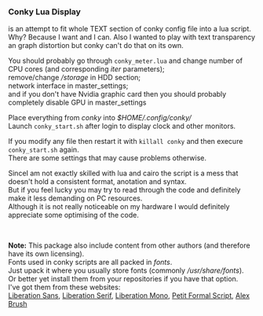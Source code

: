 ### Conky Lua Display
is an attempt to fit whole TEXT section of conky config file into a lua script.  
Why? Because I want and I can. Also I wanted to play with text transparency an graph distortion but conky can't do that on its own.


You should probably go through `conky_meter.lua` and change number of CPU cores (and corresponding _iter_ parameters);  
remove/change _/storage_ in HDD section;  
network interface in master_settings;  
and if you don't have Nvidia graphic card then you should probably completely disable GPU in master_settings

Place everything from _conky_ into _$HOME/.config/conky/_  
Launch `conky_start.sh` after login to display clock and other monitors.

If you modify any file then restart it with `killall conky` and then execure `conky_start.sh` again.  
There are some settings that may cause problems otherwise.


SinceI am not exactly skilled with lua and cairo the script is a mess that doesn't hold a consistent format, anotation and syntax.  
But if you feel lucky you may try to read through the code and definitely make it less demanding on PC resources.  
Although it is not really noticeable on my hardware I would definitely appreciate some optimising of the code.

</br>

__Note:__ This package also include content from other authors (and therefore have its own licensing).  
Fonts used in conky scripts are all packed in _fonts_.  
Just upack it where you usually store fonts (commonly _/usr/share/fonts_).  
Or better yet install them from your repositories if you have that option.  
I've got them from these websites:  
[Liberation Sans](https://fontlibrary.org/en/font/liberation-sans), [Liberation Serif](https://fontlibrary.org/en/font/liberation-serif), [Liberation Mono](https://fontlibrary.org/en/font/liberation-mono), [Petit Formal Script](https://fontlibrary.org/en/font/petit-formal-script), [Alex Brush](https://fontlibrary.org/en/font/alex-brush)
